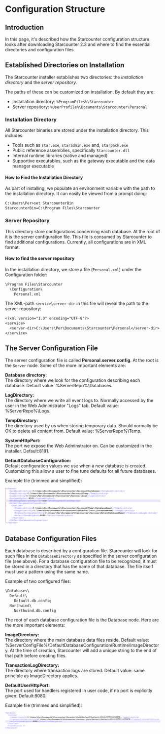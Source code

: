 # Configuration Structure

## Introduction

In this page, it's described how the Starcounter configuration structure looks after downloading Starcounter 2.3 and where to find the essential directories and configuration files.

## Established Directories on Installation

The Starcounter installer establishes two directories: the _installation directory_ and the _server repository_.

The paths of these can be customized on installation. By default they are:

* Installation directory: `%ProgramFiles%\Starcounter`
* Server repository: `%UserProfile%\Documents\Starcounter\Personal`

### Installation Directory

All Starcounter binaries are stored under the installation directory. This includes:

* Tools such as `star.exe`, `staradmin.exe` and, `starpack.exe`
* Public reference assemblies, specifically `Starcounter.dll`
* Internal runtime libraries \(native and managed\)
* Supportive executables, such as the gateway executable and the data manager executable

#### How to Find the Installation Directory

As part of installing, we populate an environment variable with the path to the installation directory. It can easily be viewed from a prompt doing:

```text
C:\Users\Per>set StarcounterBin
StarcounterBin=C:\Program Files\Starcounter
```

### Server Repository

This directory store configurations concerning each database. At the root of it is the server configuration file. This file is consumed by Starcounter to find additional configurations. Currently, all configurations are in XML format.

#### How to find the server repository

In the installation directory, we store a file \(`Personal.xml`\) under the Configuration folder:

```text
\Program Files\Starcounter
  \Configuration\
    Personal.xml
```

The XML-path `service\server-dir` in this file will reveal the path to the server repository:

```text
<?xml version="1.0" encoding="UTF-8"?>
<service>
  <server-dir>C:\Users\Per\Documents\Starcounter\Personal</server-dir>
</service>
```

## The Server Configuration File

The server configuration file is called **Personal.server.config**. At the root is the `Server` node. Some of the more important elements are:

**Database directory:**  
The directory where we look for the configuration describing each database. Default value: %ServerRepo%\Databases.

**LogDirectory:**  
The directory where we write all event logs to. Normally accessed by the user in the Web Administrator "Logs" tab. Default value: %ServerRepo%\Logs.

**TempDirectory:**  
The directory used by us when storing temporary data. Should normally be OK to delete all content from. Default value: %ServerRepo%\Temp.

**SystemHttpPort:**  
The port we expose the Web Adminstrator on. Can be customized in the installer. Default:8181.

**DefaultDatabaseConfiguration:**  
Default configuration values we use when a new database is created. Customizing this allow a user to fine tune defaults for all future databases.

Example file \(trimmed and simplified\):

![](../../.gitbook/assets/c326dc5e-c38e-11e6-8fd6-c095de9c6229-1024x246.png)

## Database Configuration Files

Each database is described by a configuration file. Starcounter will look for such files in the `DatabaseDirectory` as specified in the server configuration file \(see above\). For a database configuration file to be recognized, it must be stored in a directory that has the name of that database. The file itself must use a pattern using the same name.

Example of two configured files:

```text
\Databases\
  Default\
    Default.db.config
  Northwind\
    Northwind.db.config
```

The root of each database configuration file is the Database node. Here are the more important elements:

**ImageDirectory:**  
The directory where the main database data files reside. Default value: %ServerConfigFile%\DefaultDatabaseConfiguration\Runtime\ImageDirectory. At the time of creation, Starcounter will add a unique string to the end of that path before creating files.

**TransactionLogDirectory:**  
The directory where transaction logs are stored. Default value: same principle as ImageDirectory applies.

**DefaultUserHttpPort:**  
The port used for handlers registered in user code, if no port is explicitly given: Default:8080.

Example file \(trimmed and simplified\):

![](../../.gitbook/assets/0ea702a6-c391-11e6-9949-cd3876f30acb-1024x117.png)

